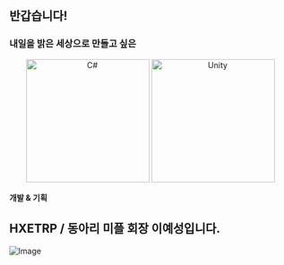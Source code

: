 ## 반갑습니다!
### 내일을 밝은 세상으로 만들고 싶은
<div align="center">
  <img src="https://upload.wikimedia.org/wikipedia/commons/4/4f/Csharp_Logo.png" alt="C#" width="220"/>
  <img src="https://upload.wikimedia.org/wikipedia/commons/c/c4/Unity_2021.svg" alt="Unity" width="220"/>
</div>

**개발 & 기획**
## HXETRP / 동아리 미플 회장 이예성입니다.
![Image](https://github.com/user-attachments/assets/4bae7578-3409-40b0-8978-0bc1a1f9f20e)
